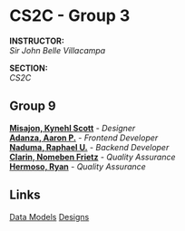 # CS2C - Group 3

<b>INSTRUCTOR: </b><br>
<i>Sir John Belle Villacampa</i>

<b>SECTION: </b><br>
<i>CS2C</i>

<div>
  <h2><b>Group 9</b></h2>
  <a href="https://github.com/BedddyTyr"><b>Misajon, Kynehl Scott</b></a><i> - Designer</i><br>
  <a href="https://github.com/Aarongel205"><b>Adanza, Aaron P.</b></a><i> - Frontend Developer</i><br>
  <a href="https://github.com/elRapha04"><b>Naduma, Raphael U.</b></a><i> - Backend Developer</i><br>
  <a href="https://github.com/frietz1235"><b>Clarin, Nomeben Frietz</b></a><i> - Quality Assurance</i><br>
  <a href="https://github.com/hermosoryan"><b>Hermoso, Ryan</b></a><i> - Quality Assurance</i><br>
</div>

<div>
  <h2>Links</h2>
  <a href="https://lucid.app/lucidchart/afa09e35-79d5-4105-bda8-a293e4ade07b/edit?viewport_loc=-512%2C119%2C2952%2C1379%2C0_0&invitationId=inv_a9e75ef8-fc0c-42ec-a77b-c31bcd558140">Data Models</a>
  <a href="">Designs</a>
</div>
